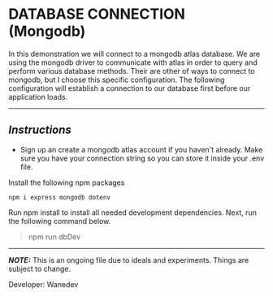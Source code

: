 # DATABASE CONNECTION (Mongodb)

In this demonstration we will connect to a mongodb atlas database. We are using the mongodb driver to communicate with atlas in order to query and perform various database methods. Their are other of ways to connect to mongodb, but I choose this specific configuration. The following configuration will establish a connection to our database first before our application loads. 

---

## ___Instructions___

- Sign up an create a mongodb atlas account if you haven't already. Make sure you have your connection string so you can store it inside your .env file.

Install the following npm packages
```
npm i express mongodb dotenv

```

Run npm install to install all needed development dependencies. Next, run the following command below.

>npm run dbDev

---
___**NOTE:**___
This is an ongoing file due to ideals and experiments. Things are subject to change.

Developer: Wanedev
